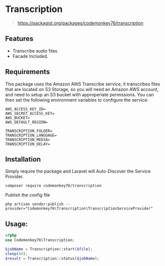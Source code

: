 # Transcription

> https://packagist.org/packages/codemonkey76/transcription

## Features
- Transcribe audio files.
- Facade Included.

## Requirements
This package uses the Amazon AWS Transcribe service, it transcribes files that are located on S3 Storage, so you will need an Amazon AWS account, and need to setup an S3 bucket with approperiate permissions. You can then set the following environment variables to configure the service:
```
AWS_ACCESS_KEY_ID=
AWS_SECRET_ACCESS_KEY=
AWS_BUCKET=
AWS_DEFAULT_REGION=

TRANSCRIPTION_FOLDER=
TRANSCRIPTION_LANGUAGE=
TRANSCRIPTION_MEDIA=
TRANSCRIPTION_DELAY=
```

## Installation
Simply require the package and Laravel will Auto-Discover the Service Provider.
```
composer require codemonkey76/transcription
```

Publish the config file
```
php artisan vendor:publish --provider="Codemonkey76\Transcription\TranscriptionServiceProvider"
```

## Usage:

```php
<?php
use Codemonkey76\Transcription;

$jobName = Transcription::start($file);
sleep(60);
$result = Transcription::status($jobName);

```